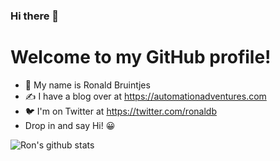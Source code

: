 ### Hi there 👋

<!--
**ronaldb/ronaldb** is a ✨ _special_ ✨ repository because its `README.md` (this file) appears on your GitHub profile.

Here are some ideas to get you started:

- 🔭 I’m currently working on ...
- 🌱 I’m currently learning ...
- 👯 I’m looking to collaborate on ...
- 🤔 I’m looking for help with ...
- 💬 Ask me about ...
- 📫 How to reach me: ...
- 😄 Pronouns: ...
- ⚡ Fun fact: ...
-->
# Welcome to my GitHub profile!
* 👋 My name is Ronald Bruintjes
* ✍ I have a blog over at <https://automationadventures.com>
* 🐦 I'm on Twitter at <https://twitter.com/ronaldb>
* Drop in and say Hi! 😀

![Ron's github stats](https://github-readme-stats.vercel.app/api?username=ronaldb&show_icons=true&theme=dark)
